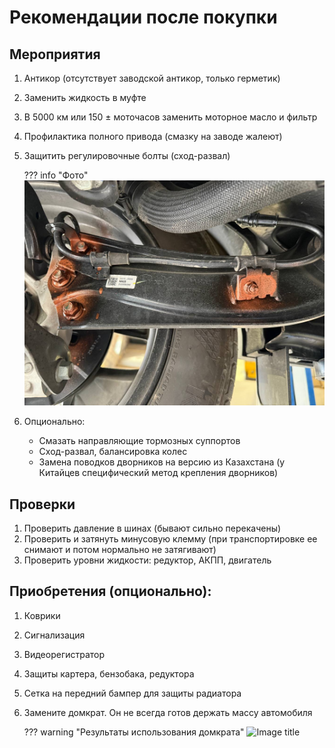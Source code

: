 # Рекомендации после покупки

## Мероприятия

1. Антикор (отсутствует заводской антикор, только герметик)
2. Заменить жидкость в муфте
3. В 5000 км или 150 ± моточасов заменить моторное масло и фильтр
4. Профилактика полного привода (смазку на заводе жалеют)
5. Защитить регулировочные болты (сход-развал)
   
    ??? info "Фото" 
        ![Images title](../images/photo_2025-10-06_10-29-02.jpg)

6. Опционально:
    - Смазать направляющие тормозных суппортов
    - Сход-развал, балансировка колес
    - Замена поводков дворников на версию из Казахстана (у Китайцев специфический метод крепления дворников)

## Проверки
1. Проверить давление в шинах (бывают сильно перекачены)
2. Проверить и затянуть минусовую клемму (при транспортировке ее снимают и потом нормально не затягивают)
3.  Проверить уровни жидкости: редуктор, АКПП, двигатель

## Приобретения (опционально):
1. Коврики
2. Сигнализация
3. Видеорегистратор
4. Защиты картера, бензобака, редуктора
5. Сетка на передний бампер для защиты радиатора
6. Замените домкрат. Он не всегда готов держать массу автомобиля
    
    ??? warning "Результаты использования домкрата"
        ![Image title](../images/jack.jpg)


